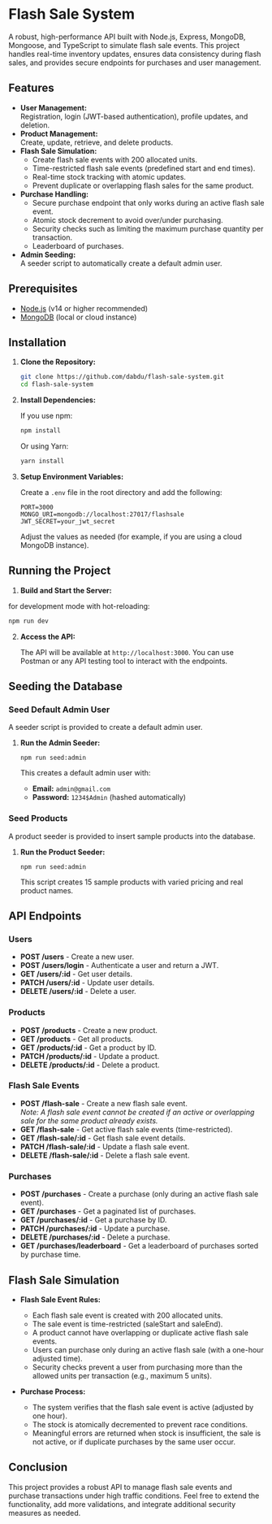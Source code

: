 # Flash Sale System

A robust, high-performance API built with Node.js, Express, MongoDB, Mongoose, and TypeScript to simulate flash sale events. This project handles real-time inventory updates, ensures data consistency during flash sales, and provides secure endpoints for purchases and user management.

## Features

- **User Management:**  
  Registration, login (JWT-based authentication), profile updates, and deletion.
- **Product Management:**  
  Create, update, retrieve, and delete products.
- **Flash Sale Simulation:**
  - Create flash sale events with 200 allocated units.
  - Time-restricted flash sale events (predefined start and end times).
  - Real-time stock tracking with atomic updates.
  - Prevent duplicate or overlapping flash sales for the same product.
- **Purchase Handling:**
  - Secure purchase endpoint that only works during an active flash sale event.
  - Atomic stock decrement to avoid over/under purchasing.
  - Security checks such as limiting the maximum purchase quantity per transaction.
  - Leaderboard of purchases.
- **Admin Seeding:**  
  A seeder script to automatically create a default admin user.

## Prerequisites

- [Node.js](https://nodejs.org/en/) (v14 or higher recommended)
- [MongoDB](https://www.mongodb.com/) (local or cloud instance)

## Installation

1. **Clone the Repository:**

   ```bash
   git clone https://github.com/dabdu/flash-sale-system.git
   cd flash-sale-system
   ```

2. **Install Dependencies:**

   If you use npm:

   ```bash
   npm install
   ```

   Or using Yarn:

   ```bash
   yarn install
   ```

3. **Setup Environment Variables:**

   Create a `.env` file in the root directory and add the following:

   ```env
   PORT=3000
   MONGO_URI=mongodb://localhost:27017/flashsale
   JWT_SECRET=your_jwt_secret
   ```

   Adjust the values as needed (for example, if you are using a cloud MongoDB instance).

## Running the Project

1. **Build and Start the Server:**

for development mode with hot-reloading:

```bash
npm run dev
```

2. **Access the API:**

   The API will be available at `http://localhost:3000`. You can use Postman or any API testing tool to interact with the endpoints.

## Seeding the Database

### Seed Default Admin User

A seeder script is provided to create a default admin user.

1. **Run the Admin Seeder:**

   ```
   npm run seed:admin
   ```

   This creates a default admin user with:

   - **Email:** `admin@gmail.com`
   - **Password:** `1234$Admin` (hashed automatically)

### Seed Products

A product seeder is provided to insert sample products into the database.

1. **Run the Product Seeder:**

   ```
   npm run seed:admin
   ```

   This script creates 15 sample products with varied pricing and real product names.

## API Endpoints

### Users

- **POST /users** - Create a new user.
- **POST /users/login** - Authenticate a user and return a JWT.
- **GET /users/:id** - Get user details.
- **PATCH /users/:id** - Update user details.
- **DELETE /users/:id** - Delete a user.

### Products

- **POST /products** - Create a new product.
- **GET /products** - Get all products.
- **GET /products/:id** - Get a product by ID.
- **PATCH /products/:id** - Update a product.
- **DELETE /products/:id** - Delete a product.

### Flash Sale Events

- **POST /flash-sale** - Create a new flash sale event.  
  _Note: A flash sale event cannot be created if an active or overlapping sale for the same product already exists._
- **GET /flash-sale** - Get active flash sale events (time-restricted).
- **GET /flash-sale/:id** - Get flash sale event details.
- **PATCH /flash-sale/:id** - Update a flash sale event.
- **DELETE /flash-sale/:id** - Delete a flash sale event.

### Purchases

- **POST /purchases** - Create a purchase (only during an active flash sale event).
- **GET /purchases** - Get a paginated list of purchases.
- **GET /purchases/:id** - Get a purchase by ID.
- **PATCH /purchases/:id** - Update a purchase.
- **DELETE /purchases/:id** - Delete a purchase.
- **GET /purchases/leaderboard** - Get a leaderboard of purchases sorted by purchase time.

## Flash Sale Simulation

- **Flash Sale Event Rules:**

  - Each flash sale event is created with 200 allocated units.
  - The sale event is time-restricted (saleStart and saleEnd).
  - A product cannot have overlapping or duplicate active flash sale events.
  - Users can purchase only during an active flash sale (with a one-hour adjusted time).
  - Security checks prevent a user from purchasing more than the allowed units per transaction (e.g., maximum 5 units).

- **Purchase Process:**
  - The system verifies that the flash sale event is active (adjusted by one hour).
  - The stock is atomically decremented to prevent race conditions.
  - Meaningful errors are returned when stock is insufficient, the sale is not active, or if duplicate purchases by the same user occur.

## Conclusion

This project provides a robust API to manage flash sale events and purchase transactions under high traffic conditions. Feel free to extend the functionality, add more validations, and integrate additional security measures as needed.
